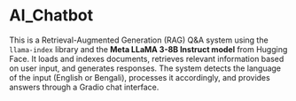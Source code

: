 # AI_Chatbot

This is a Retrieval-Augmented Generation (RAG) Q&A system using the `llama-index` library and the **Meta LLaMA 3-8B Instruct model** from Hugging Face. It loads and indexes documents, retrieves relevant information based on user input, and generates responses. The system detects the language of the input (English or Bengali), processes it accordingly, and provides answers through a Gradio chat interface.